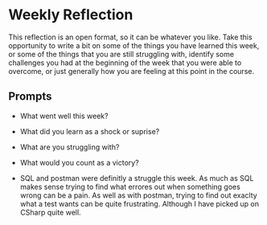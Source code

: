 # Weekly Reflection
This reflection is an open format, so it can be whatever you like. Take this opportunity to write a bit on some of the things you have learned this week, or some of the things that you are still struggling with, identify some challenges you had at the beginning of the week that you were able to overcome, or just generally how you are feeling at this point in the course.

## Prompts
- What went well this week?
- What did you learn as a shock or suprise?
- What are you struggling with?
- What would you count as a victory?

- SQL and postman were definitly a struggle this week. As much as SQL makes sense trying to find what errores out when something goes wrong can be a pain. As well as with postman, trying to find out exaclty what a test wants can be quite frustrating. Although I have picked up on CSharp quite well.